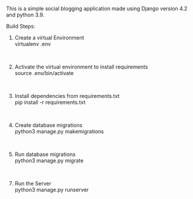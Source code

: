 This is a simple social blogging application made using Django version 4.2 and python 3.9.

Build Steps:

1. Create a virtual Environment <br />
virtualenv .env <br />
<br />

2. Activate the virtual environment to install requirements <br />
source .env/bin/activate <br />
<br />

3. Install dependencies from requirements.txt <br />
pip install -r requirements.txt <br />
<br />

4. Create database migrations <br />
python3 manage.py makemigrations <br />
<br />

5. Run database migrations <br />
python3 manage.py migrate <br />
<br />

7. Run the Server <br />
python3 manage.py runserver <br />

